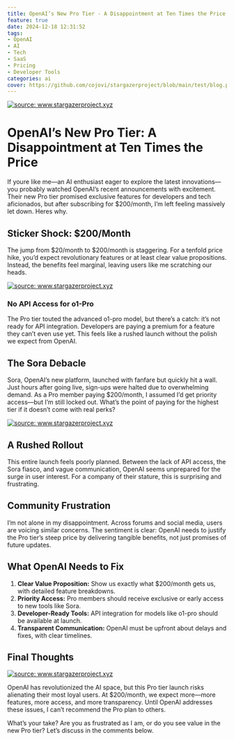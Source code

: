 ```yaml
---
title: OpenAI’s New Pro Tier - A Disappointment at Ten Times the Price 
feature: true
date: 2024-12-18 12:31:52
tags:
- OpenAI
- AI
- Tech
- SaaS
- Pricing
- Developer Tools
categories: ai
cover: https://github.com/cojovi/stargazerproject/blob/main/test/blog.png?raw=true
---
```


<a href="https://github.com/cojovi/stargazerproject/blob/main/test/blog.png?raw=true"><img src="https://github.com/cojovi/stargazerproject/blob/main/test/blog.png?raw=true" title="source: www.stargazerproject.xyz" /></a>

# OpenAI’s New Pro Tier: A Disappointment at Ten Times the Price

If youre like me—an AI enthusiast eager to explore the latest innovations—you probably watched OpenAI’s recent announcements with excitement. Their new Pro tier promised exclusive features for developers and tech aficionados, but after subscribing for $200/month, I’m left feeling massively let down. Heres why.


## **Sticker Shock: $200/Month**

The jump from $20/month to $200/month is staggering. For a tenfold price hike, you’d expect revolutionary features or at least clear value propositions. Instead, the benefits feel marginal, leaving users like me scratching our heads.

<a href="https://live.staticflickr.com/65535/54197209149_3dd9da3b5a_w.jpg"><img src="https://live.staticflickr.com/65535/54197209149_3dd9da3b5a_w.jpg" title="source: www.stargazerproject.xyz" /></a>

### **No API Access for o1-Pro**

The Pro tier touted the advanced o1-pro model, but there’s a catch: it’s not ready for API integration. Developers are paying a premium for a feature they can’t even use yet. This feels like a rushed launch without the polish we expect from OpenAI.

## **The Sora Debacle**

Sora, OpenAI’s new platform, launched with fanfare but quickly hit a wall. Just hours after going live, sign-ups were halted due to overwhelming demand. As a Pro member paying $200/month, I assumed I’d get priority access—but I’m still locked out. What’s the point of paying for the highest tier if it doesn’t come with real perks?

<a href="https://live.staticflickr.com/65535/54197194323_e4d2832a68_w.jpg"><img src="https://live.staticflickr.com/65535/54197194323_e4d2832a68_w.jpg" title="source: www.stargazerproject.xyz" /></a>

## **A Rushed Rollout**

This entire launch feels poorly planned. Between the lack of API access, the Sora fiasco, and vague communication, OpenAI seems unprepared for the surge in user interest. For a company of their stature, this is surprising and frustrating.

## **Community Frustration**

I’m not alone in my disappointment. Across forums and social media, users are voicing similar concerns. The sentiment is clear: OpenAI needs to justify the Pro tier’s steep price by delivering tangible benefits, not just promises of future updates.

## **What OpenAI Needs to Fix**

1. **Clear Value Proposition:** Show us exactly what $200/month gets us, with detailed feature breakdowns.
2. **Priority Access:** Pro members should receive exclusive or early access to new tools like Sora.
3. **Developer-Ready Tools:** API integration for models like o1-pro should be available at launch.
4. **Transparent Communication:** OpenAI must be upfront about delays and fixes, with clear timelines.

## **Final Thoughts**

<a href="https://live.staticflickr.com/65535/54197194318_8b70ed4161_w.jpg"><img src="https://live.staticflickr.com/65535/54197194318_8b70ed4161_w.jpg" title="source: www.stargazerproject.xyz" /></a>

OpenAI has revolutionized the AI space, but this Pro tier launch risks alienating their most loyal users. At $200/month, we expect more—more features, more access, and more transparency. Until OpenAI addresses these issues, I can’t recommend the Pro plan to others.

What’s your take? Are you as frustrated as I am, or do you see value in the new Pro tier? Let’s discuss in the comments below.
